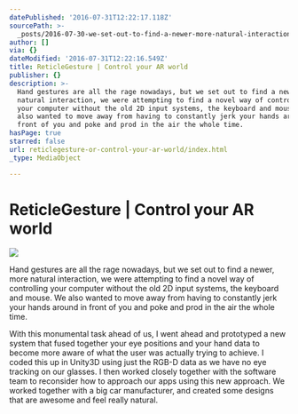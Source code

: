 ```yaml
---
datePublished: '2016-07-31T12:22:17.118Z'
sourcePath: >-
  _posts/2016-07-30-we-set-out-to-find-a-newer-more-natural-interaction-we-wer.md
author: []
via: {}
dateModified: '2016-07-31T12:22:16.549Z'
title: ReticleGesture | Control your AR world
publisher: {}
description: >-
  Hand gestures are all the rage nowadays, but we set out to find a newer, more
  natural interaction, we were attempting to find a novel way of controlling
  your computer without the old 2D input systems, the keyboard and mouse. We
  also wanted to move away from having to constantly jerk your hands around in
  front of you and poke and prod in the air the whole time.
hasPage: true
starred: false
url: reticlegesture-or-control-your-ar-world/index.html
_type: MediaObject

---
```

# ReticleGesture | Control your AR world
![](https://the-grid-user-content.s3-us-west-2.amazonaws.com/76ca4aa8-72da-4155-be22-2cd0bbc5fd50.png)

Hand gestures are all the rage nowadays, but we set out to find a newer, more natural interaction, we were attempting to find a novel way of controlling your computer without the old 2D input systems, the keyboard and mouse. We also wanted to move away from having to constantly jerk your hands around in front of you and poke and prod in the air the whole time.

With this monumental task ahead of us, I went ahead and prototyped a new system that fused together your eye positions and your hand data to become more aware of what the user was actually trying to achieve. I coded this up in Unity3D using just the RGB-D data as we have no eye tracking on our glasses. I then worked closely together with the software team to reconsider how to approach our apps using this new approach. We worked together with a big car manufacturer, and created some designs that are awesome and feel really natural.